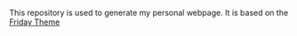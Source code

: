 This repository is used to generate my personal webpage.  It is based on the [Friday Theme](https://sfreytag.github.io/friday-theme/)
